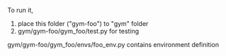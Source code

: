 To run it, 
1) place this folder ("gym-foo") to  "gym" folder
2) gym/gym-foo/gym_foo/test.py for testing

gym/gym-foo/gym_foo/envs/foo_env.py contains environment definition
